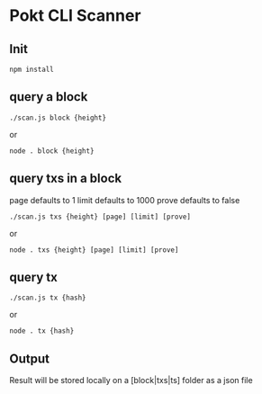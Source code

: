 # Pokt CLI  Scanner
## Init
```
npm install
```

## query a block

```
./scan.js block {height}
```

or

```
node . block {height}
```

## query txs in a block
page defaults to 1
limit defaults to 1000
prove defaults to false

```
./scan.js txs {height} [page] [limit] [prove]
```

or

```
node . txs {height} [page] [limit] [prove]
```

## query tx

```
./scan.js tx {hash}
```

or

```
node . tx {hash}
```

## Output
Result will be stored locally on a [block|txs|ts] folder as a json file
